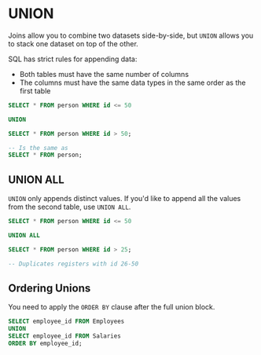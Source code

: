 # UNION
Joins allow you to combine two datasets side-by-side, but `UNION` allows you to stack one dataset on top of the other.

SQL has strict rules for appending data:
- Both tables must have the same number of columns
- The columns must have the same data types in the same order as the first table
```SQL
SELECT * FROM person WHERE id <= 50

UNION

SELECT * FROM person WHERE id > 50;

-- Is the same as
SELECT * FROM person;
```
## UNION ALL
`UNION` only appends distinct values. If you'd like to append all the values from the second table, use `UNION ALL`.
```SQL
SELECT * FROM person WHERE id <= 50

UNION ALL

SELECT * FROM person WHERE id > 25;

-- Duplicates registers with id 26-50
```
## Ordering Unions
You need to apply the `ORDER BY` clause after the full union block.

```SQL
SELECT employee_id FROM Employees
UNION
SELECT employee_id FROM Salaries
ORDER BY employee_id;
```
